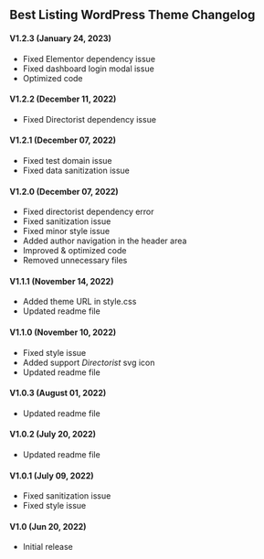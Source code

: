 ## Best Listing WordPress Theme Changelog

#### V1.2.3 (January 24, 2023)
- Fixed Elementor dependency issue
- Fixed dashboard login modal issue
- Optimized code

#### V1.2.2 (December 11, 2022)
- Fixed Directorist dependency issue

#### V1.2.1 (December 07, 2022)
- Fixed test domain issue
- Fixed data sanitization issue

#### V1.2.0 (December 07, 2022)
- Fixed directorist dependency error
- Fixed sanitization issue
- Fixed minor style issue
- Added author navigation in the header area
- Improved & optimized code
- Removed unnecessary files

#### V1.1.1 (November 14, 2022)
- Added theme URL in style.css
- Updated readme file

#### V1.1.0 (November 10, 2022)
- Fixed style issue
- Added support *Directorist* svg icon
- Updated readme file

#### V1.0.3 (August 01, 2022)
- Updated readme file

#### V1.0.2 (July 20, 2022)
- Updated readme file

#### V1.0.1 (July 09, 2022)
- Fixed sanitization issue
- Fixed style issue

#### V1.0 (Jun 20, 2022)
- Initial release
